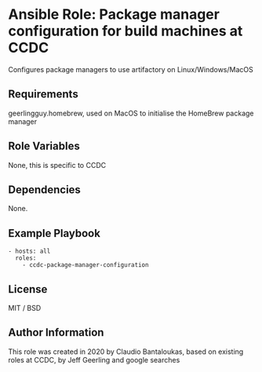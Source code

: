 # Ansible Role: Package manager configuration for build machines at CCDC

Configures package managers to use artifactory on Linux/Windows/MacOS

## Requirements

geerlingguy.homebrew, used on MacOS to initialise the HomeBrew package manager

## Role Variables

None, this is specific to CCDC

## Dependencies

None.

## Example Playbook

    - hosts: all
      roles:
        - ccdc-package-manager-configuration

## License

MIT / BSD

## Author Information

This role was created in 2020 by Claudio Bantaloukas, based on existing roles at CCDC, by Jeff Geerling and google searches